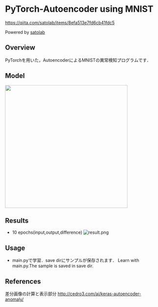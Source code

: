 # PyTorch-Autoencoder using MNIST
https://qiita.com/satolab/items/8efa513e7fd6cb41fdc5

Powered by [satolab](https://qiita.com/satolab)

## Overview
PyTorchを用いた，AutoencoderによるMNISTの異常検知プログラムです．



## Model
<img src="https://qiita-image-store.s3.ap-northeast-1.amazonaws.com/0/583727/2ccb6c16-7937-1d2f-f4f1-6187b8088bba.png" width="400×200">

## Results
- 10 epochs(input,output,difference)
![result.png](https://qiita-image-store.s3.ap-northeast-1.amazonaws.com/0/583727/c2921e0a-dee3-2964-42cd-f9cf97ebc320.png)


## Usage
- main.pyで学習．save dirにサンプルが保存されます．
Learn with main.py.The sample is saved in save dir.

## References
差分画像の計算と表示部分
http://cedro3.com/ai/keras-autoencoder-anomaly/
